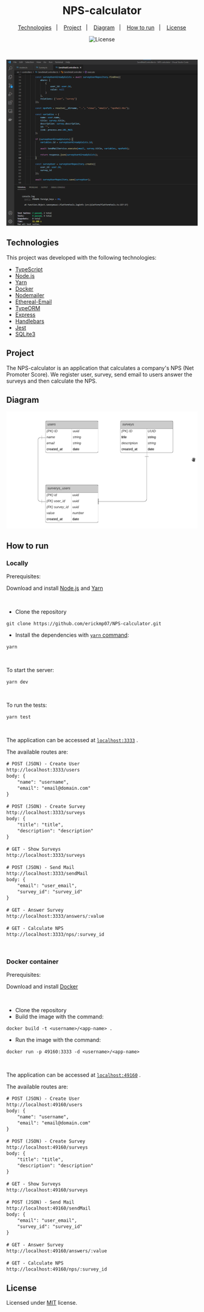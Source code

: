 <h1 align="center">NPS-calculator</h1>

<p align="center">
    <a href="#technologies">Technologies</a>&nbsp;&nbsp;&nbsp;|&nbsp;&nbsp;&nbsp;
    <a href="#project">Project</a>&nbsp;&nbsp;&nbsp;|&nbsp;&nbsp;&nbsp;
    <a href="#diagram">Diagram</a>&nbsp;&nbsp;&nbsp;|&nbsp;&nbsp;&nbsp;
    <a href="#how-to-run">How to run</a>&nbsp;&nbsp;&nbsp;|&nbsp;&nbsp;&nbsp;
    <a href="#license">License</a>
</p>

<p align="center">
    <img alt="License" src="https://img.shields.io/github/license/erickmp07/NPS-calculator">
</p>

<br>

<p align="center">
    <img alt="NPS-calculator" src="public/nps-calculator.png">
</p>

## Technologies

This project was developed with the following technologies:

- [TypeScript](https://www.typescriptlang.org)
- [Node.js](https://nodejs.org)
- [Yarn](https://yarnpkg.com/)
- [Docker](https://www.docker.com/)
- [Nodemailer](https://nodemailer.com)
- [Ethereal-Email](https://ethereal.email)
- [TypeORM](https://typeorm.io/#/)
- [Express](https://expressjs.com/)
- [Handlebars](https://handlebarsjs.com/)
- [Jest](https://jestjs.io/)
- [SQLite3](https://sqlite.org)

## Project

The NPS-calculator is an application that calculates a company's NPS (Net Promoter Score). We register user, survey, send email to users answer the surveys and then calculate the NPS.

## Diagram

<img alt="Application Diagram" src="public/diagram.png">

## How to run

### Locally

Prerequisites:

Download and install [Node.js](https://nodejs.org/en/download/) and [Yarn](https://classic.yarnpkg.com/en/docs/install/)

<br>

- Clone the repository
```
git clone https://github.com/erickmp07/NPS-calculator.git
```
- Install the dependencies with [`yarn` command](https://classic.yarnpkg.com/en/docs/usage):
```
yarn
```

<br>

To start the server:
```
yarn dev
```

<br>

To run the tests:
```
yarn test
```

<br>

The application can be accessed at [`localhost:3333`](http://localhost:3333) .

The available routes are:

```
# POST (JSON) - Create User
http://localhost:3333/users
body: {
    "name": "username",
    "email": "email@domain.com"
}

# POST (JSON) - Create Survey
http://localhost:3333/surveys
body: {
    "title": "title",
    "description": "description"
}

# GET - Show Surveys
http://localhost:3333/surveys

# POST (JSON) - Send Mail
http://localhost:3333/sendMail
body: {
    "email": "user_email",
    "survey_id": "survey_id"
}

# GET - Answer Survey
http://localhost:3333/answers/:value

# GET - Calculate NPS
http://localhost:3333/nps/:survey_id
```

<br>

### Docker container

Prerequisites:

Download and install [Docker](https://www.docker.com/products/docker-desktop)

<br>

- Clone the repository
- Build the image with the command:
```
docker build -t <username>/<app-name> .
```
- Run the image with the command:
```
docker run -p 49160:3333 -d <username>/<app-name>
```

<br>

The application can be accessed at [`localhost:49160`](http://localhost:49160) .

The available routes are:

```
# POST (JSON) - Create User
http://localhost:49160/users
body: {
    "name": "username",
    "email": "email@domain.com"
}

# POST (JSON) - Create Survey
http://localhost:49160/surveys
body: {
    "title": "title",
    "description": "description"
}

# GET - Show Surveys
http://localhost:49160/surveys

# POST (JSON) - Send Mail
http://localhost:49160/sendMail
body: {
    "email": "user_email",
    "survey_id": "survey_id"
}

# GET - Answer Survey
http://localhost:49160/answers/:value

# GET - Calculate NPS
http://localhost:49160/nps/:survey_id
```

## License

Licensed under [MIT](LICENSE.md) license.